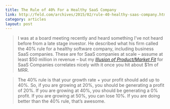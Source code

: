 ```yaml
---
title: The Rule of 40% For a Healthy SaaS Company
link: http://feld.com/archives/2015/02/rule-40-healthy-saas-company.html
category: articles
layout: post
---
```


> I was at a board meeting recently and heard something I’ve not heard before
> from a late stage investor. He described what his firm called the 40% rule for
> a healthy software company, including business SaaS companies. These are for
> SaaS companies at scale – assume at least $50 million in revenue – but my
> _[Illusion of Product/Market Fit][1]_ for SaaS Companies correlates nicely
> with it once you hit about $1m of MRR.

> The 40% rule is that your growth rate + your profit should add up to 40%. So,
> if you are growing at 20%, you should be generating a profit of 20%. If you
> are growing at 40%, you should be generating a 0% profit. If you are growing
> at 50%, you can lose 10%. If you are doing better than the 40% rule, that’s
> awesome.

[1]: http://www.feld.com/archives/2015/01/illusion-product-market-fit-saas-companies.html
